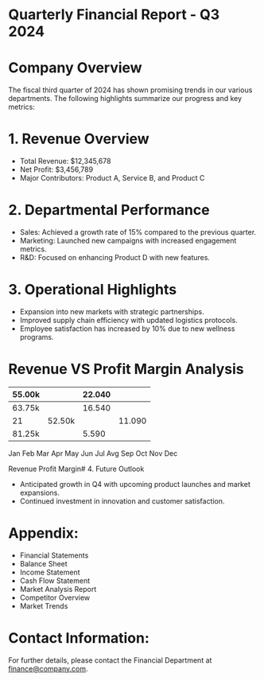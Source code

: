 # Quarterly Financial Report - Q3 2024

# Company Overview

The fiscal third quarter of 2024 has shown promising trends in our various departments. The following highlights summarize our progress and key metrics:

# 1. Revenue Overview

- Total Revenue: $12,345,678
- Net Profit: $3,456,789
- Major Contributors: Product A, Service B, and Product C

# 2. Departmental Performance

- Sales: Achieved a growth rate of 15% compared to the previous quarter.
- Marketing: Launched new campaigns with increased engagement metrics.
- R&D: Focused on enhancing Product D with new features.

# 3. Operational Highlights

- Expansion into new markets with strategic partnerships.
- Improved supply chain efficiency with updated logistics protocols.
- Employee satisfaction has increased by 10% due to new wellness programs.

# Revenue VS Profit Margin Analysis

|55.00k| |22.040| |
|---|---|---|---|
|63.75k| |16.540| |
|21|52.50k| |11.090|
|81.25k| |5.590| |

Jan    Feb     Mar    Apr    May     Jun    Jul    Avg     Sep    Oct     Nov   Dec

Revenue        Profit Margin# 4. Future Outlook

- Anticipated growth in Q4 with upcoming product launches and market expansions.
- Continued investment in innovation and customer satisfaction.

# Appendix:

- Financial Statements
- Balance Sheet
- Income Statement
- Cash Flow Statement
- Market Analysis Report
- Competitor Overview
- Market Trends

# Contact Information:

For further details, please contact the Financial Department at finance@company.com.